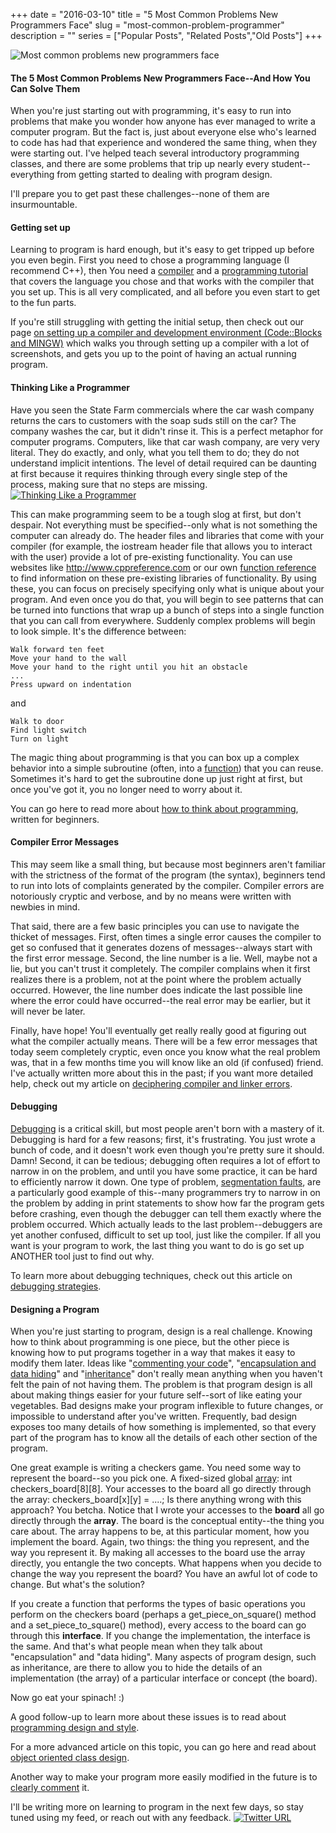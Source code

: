 +++ 
date = "2016-03-10"
title = "5 Most Common Problems New Programmers Face"
slug = "most-common-problem-programmer"
description = ""
series = ["Popular Posts", "Related Posts","Old Posts"]
+++

![Most common problems new programmers face](https://miro.medium.com/max/1000/1*cD5EV6t2hepUqOVZwRiqwQ.jpeg)  

#### The 5 Most Common Problems New Programmers Face--And How You Can Solve Them
When you're just starting out with programming, it's easy to run into problems that make you wonder how anyone has ever managed to write a computer program. But the fact is, just about everyone else who's learned to code has had that experience and wondered the same thing, when they were starting out. I've helped teach several introductory programming classes, and there are some problems that trip up nearly every student--everything from getting started to dealing with program design.  

I'll prepare you to get past these challenges--none of them are insurmountable.  

#### Getting set up
Learning to program is hard enough, but it's easy to get tripped up before you even begin. First you need to chose a programming language (I recommend C++), then You need a [compiler](https://www.cprogramming.com/compilers.html) and a [programming tutorial](https://www.cprogramming.com/tutorial.html) that covers the language you chose and that works with the compiler that you set up. This is all very complicated, and all before you even start to get to the fun parts.

If you're still struggling with getting the initial setup, then check out our page [on setting up a compiler and development environment (Code::Blocks and MINGW)](https://www.cprogramming.com/code_blocks/) which walks you through setting up a compiler with a lot of screenshots, and gets you up to the point of having an actual running program.

#### Thinking Like a Programmer
Have you seen the State Farm commercials where the car wash company returns the cars to customers with the soap suds still on the car? The company washes the car, but it didn't rinse it. This is a perfect metaphor for computer programs. Computers, like that car wash company, are very very literal. They do exactly, and only, what you tell them to do; they do not understand implicit intentions. The level of detail required can be daunting at first because it requires thinking through every single step of the process, making sure that no steps are missing.  
[![Thinking Like a Programmer](https://res.cloudinary.com/marcomontalbano/image/upload/v1602954512/video_to_markdown/images/youtube--QaTx1J7ZeLY-c05b58ac6eb4c4700831b2b3070cd403.jpg)](https://youtu.be/QaTx1J7ZeLY "Thinking Like a Programmer")  

This can make programming seem to be a tough slog at first, but don't despair. Not everything must be specified--only what is not something the computer can already do. The header files and libraries that come with your compiler (for example, the iostream header file that allows you to interact with the user) provide a lot of pre-existing functionality. You can use websites like http://www.cppreference.com or our own [function reference](https://www.cprogramming.com/function.html) to find information on these pre-existing libraries of functionality. By using these, you can focus on precisely specifying only what is unique about your program. And even once you do that, you will begin to see patterns that can be turned into functions that wrap up a bunch of steps into a single function that you can call from everywhere. Suddenly complex problems will begin to look simple. It's the difference between:  

```
Walk forward ten feet
Move your hand to the wall
Move your hand to the right until you hit an obstacle
...
Press upward on indentation

``` 
and  

```
Walk to door
Find light switch
Turn on light  
```

The magic thing about programming is that you can box up a complex behavior into a simple subroutine (often, into a [function](https://www.cprogramming.com/tutorial/lesson4.html)) that you can reuse. Sometimes it's hard to get the subroutine done up just right at first, but once you've got it, you no longer need to worry about it.  

You can go here to read more about [how to think about programming](https://www.cprogramming.com/tutorial/thinking.html), written for beginners.  

#### Compiler Error Messages
This may seem like a small thing, but because most beginners aren't familiar with the strictness of the format of the program (the syntax), beginners tend to run into lots of complaints generated by the compiler. Compiler errors are notoriously cryptic and verbose, and by no means were written with newbies in mind.  

That said, there are a few basic principles you can use to navigate the thicket of messages. First, often times a single error causes the compiler to get so confused that it generates dozens of messages--always start with the first error message. Second, the line number is a lie. Well, maybe not a lie, but you can't trust it completely. The compiler complains when it first realizes there is a problem, not at the point where the problem actually occurred. However, the line number does indicate the last possible line where the error could have occurred--the real error may be earlier, but it will never be later.  

Finally, have hope! You'll eventually get really really good at figuring out what the compiler actually means. There will be a few error messages that today seem completely cryptic, even once you know what the real problem was, that in a few months time you will know like an old (if confused) friend. I've actually written more about this in the past; if you want more detailed help, check out my article on [deciphering compiler and linker errors](https://www.cprogramming.com/tutorial/compiler_linker_errors.html).  

#### Debugging
[Debugging](https://www.cprogramming.com/debuggers.html) is a critical skill, but most people aren't born with a mastery of it. Debugging is hard for a few reasons; first, it's frustrating. You just wrote a bunch of code, and it doesn't work even though you're pretty sure it should. Damn! Second, it can be tedious; debugging often requires a lot of effort to narrow in on the problem, and until you have some practice, it can be hard to efficiently narrow it down. One type of problem, [segmentation faults](https://www.cprogramming.com/debugging/segfaults.html), are a particularly good example of this--many programmers try to narrow in on the problem by adding in print statements to show how far the program gets before crashing, even though the debugger can tell them exactly where the problem occurred. Which actually leads to the last problem--debuggers are yet another confused, difficult to set up tool, just like the compiler. If all you want is your program to work, the last thing you want to do is go set up ANOTHER tool just to find out why.  

To learn more about debugging techniques, check out this article on [debugging strategies](https://www.cprogramming.com/debugging/debugging_strategy.html).  

#### Designing a Program
When you're just starting to program, design is a real challenge. Knowing how to think about programming is one piece, but the other piece is knowing how to put programs together in a way that makes it easy to modify them later. Ideas like "[commenting your code](https://www.cprogramming.com/tutorial/comments.html)", "[encapsulation and data hiding](https://www.cprogramming.com/tutorial/lesson12.html)" and "[inheritance](https://www.cprogramming.com/tutorial/lesson19.html)" don't really mean anything when you haven't felt the pain of not having them. The problem is that program design is all about making things easier for your future self--sort of like eating your vegetables. Bad designs make your program inflexible to future changes, or impossible to understand after you've written. Frequently, bad design exposes too many details of how something is implemented, so that every part of the program has to know all the details of each other section of the program.  

One great example is writing a checkers game. You need some way to represent the board--so you pick one. A fixed-sized global [array](https://www.cprogramming.com/tutorial/lesson8.html): int checkers_board[8][8]. Your accesses to the board all go directly through the array: checkers_board[x][y] = ....; Is there anything wrong with this approach? You betcha. Notice that I wrote your accesses to the **board** all go directly through the **array**. The board is the conceptual entity--the thing you care about. The array happens to be, at this particular moment, how you implement the board. Again, two things: the thing you represent, and the way you represent it. By making all accesses to the board use the array directly, you entangle the two concepts. What happens when you decide to change the way you represent the board? You have an awful lot of code to change. But what's the solution?  

If you create a function that performs the types of basic operations you perform on the checkers board (perhaps a get_piece_on_square() method and a set_piece_to_square() method), every access to the board can go through this **interface**. If you change the implementation, the interface is the same. And that's what people mean when they talk about "encapsulation" and "data hiding". Many aspects of program design, such as inheritance, are there to allow you to hide the details of an implementation (the array) of a particular interface or concept (the board).  

Now go eat your spinach! :)  

A good follow-up to learn more about these issues is to read about [programming design and style](https://www.cprogramming.com/tutorial/programming-style-readability.html).  

For a more advanced article on this topic, you can go here and read about [object oriented class design](https://www.cprogramming.com/tutorial/class_design.html).  

Another way to make your program more easily modified in the future is to [clearly comment](https://www.cprogramming.com/tutorial/comments.html) it.  

I'll be writing more on learning to program in the next few days, so stay tuned using my feed, or reach out with any feedback. [![Twitter URL](https://img.shields.io/twitter/url/https/twitter.com/kamranahmedse.svg?style=social&label=Follow%20%40sohailsamii)](https://twitter.com/sohailsamii)